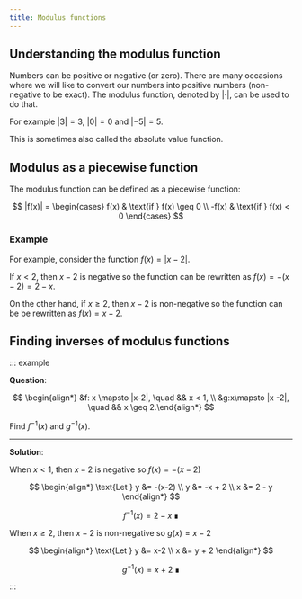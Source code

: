 ```yaml
---
title: Modulus functions
---
```


## Understanding the modulus function

Numbers can be positive or negative (or zero). There are many occasions where we will
like to convert our numbers into positive numbers (non-negative to be exact). The modulus
function, denoted by $\lvert \cdot \rvert$, can be used to do that.

For example $|3|=3$, $|0|=0$ and $|-5|=5$.

This is sometimes also called the absolute value function.

## Modulus as a piecewise function

The modulus function can be defined as a piecewise function:

$$ |f(x)| = \begin{cases} f(x) & \text{if } f(x) \geq 0 \\ -f(x) & \text{if } f(x) < 0 \end{cases} $$

### Example

For example, consider the function $f(x) = |x-2|$.

If $x < 2$, then $x-2$ is negative so
the function can be rewritten as $f(x) = -(x-2) = 2-x$.

On the other hand, if $x \geq 2$, then $x-2$ is non-negative so
the function can be be rewritten as $f(x) = x-2$.

## Finding inverses of modulus functions

<!-- prettier-ignore-start -->

::: example

**Question**:

$$ \begin{align*} &f: x \mapsto |x-2|, \quad && x < 1, \\ &g:x\mapsto |x -2|, \quad && x \geq 2.\end{align*} $$

Find $f^{-1}(x)$ and $g^{-1}(x)$.

---

**Solution**:

When $x<1$, then $x-2$ is negative so $f(x)=-(x-2)$

$$
\begin{align*}
\text{Let } y &= -(x-2)
\\ y &= -x + 2
\\ x &= 2 - y
\end{align*}
$$

$$ f^{-1}(x) = 2-x \; \QED $$

When $x \geq 2$, then $x-2$ is non-negative so $g(x)=x-2$

$$
\begin{align*}
\text{Let } y &= x-2
\\ x &= y + 2
\end{align*}
$$

$$ g^{-1}(x) = x+2 \; \QED $$

:::
<!-- prettier-ignore-end -->
